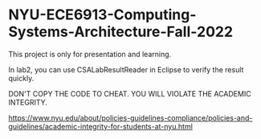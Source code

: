 # NYU-ECE6913-Computing-Systems-Architecture-Fall-2022

This project is only for presentation and learning.

In lab2, you can use CSALabResultReader in Eclipse to verify the result quickly.

DON'T COPY THE CODE TO CHEAT. YOU WILL VIOLATE THE ACADEMIC INTEGRITY.

https://www.nyu.edu/about/policies-guidelines-compliance/policies-and-guidelines/academic-integrity-for-students-at-nyu.html
